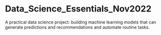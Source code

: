 # Data_Science_Essentials_Nov2022
 A practical data science project: building machine learning models that can generate predictions and recommendations and automate routine tasks.
